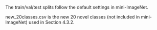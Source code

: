 The train/val/test splits follow the default settings in mini-ImageNet.



new_20classes.csv is the new 20 novel classes (not included in mini-ImageNet) used in Section 4.3.2.